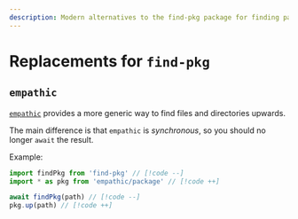 ```yaml
---
description: Modern alternatives to the find-pkg package for finding package.json files
---
```


# Replacements for `find-pkg`

## `empathic`

[`empathic`](https://github.com/lukeed/empathic) provides a more generic way to find files and directories upwards.

The main difference is that `empathic` is _synchronous_, so you should no longer `await` the result.

Example:

```ts
import findPkg from 'find-pkg' // [!code --]
import * as pkg from 'empathic/package' // [!code ++]

await findPkg(path) // [!code --]
pkg.up(path) // [!code ++]
```
